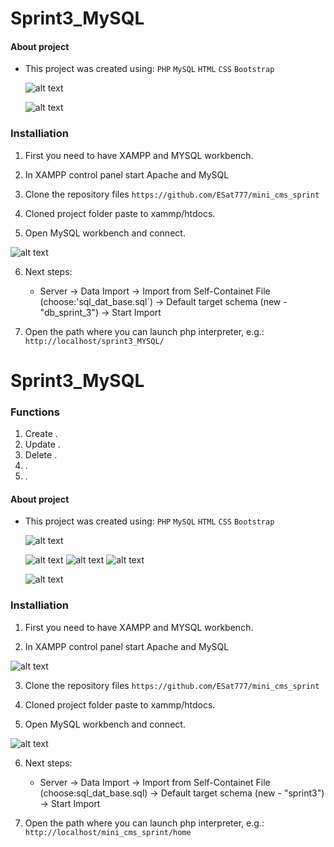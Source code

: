 # Sprint3_MySQL



#### About project

* This project was created using:
            `PHP`
            `MySQL`
            `HTML`
            `CSS` 
            `Bootstrap`
            
  ![alt text](https://github.com/ESat777/)


    ![alt text](https://github.com/ESat777/)

### Installiation

1. First you need to have XAMPP and MYSQL workbench.

2. In XAMPP control panel start Apache and MySQL

3. Clone the repository files `https://github.com/ESat777/mini_cms_sprint`

4. Cloned project folder paste to xammp/htdocs.

5. Open MySQL workbench and connect.

![alt text](http://localhost/mini_cms_sprint/home)

6. Next steps:
    - Server -> Data Import -> Import from Self-Containet File (choose:'sql_dat_base.sql`) -> Default target schema (new - "db_sprint_3") -> Start Import

7. Open the path where you can launch php interpreter, e.g.: `http://localhost/sprint3_MYSQL/`

# Sprint3_MySQL

### Functions

1. Create .
2. Update .
3. Delete .
4. .
5. .

#### About project

* This project was created using:
            `PHP`
            `MySQL`
            `HTML`
            `CSS` 
            `Bootstrap`
            
  ![alt text]()


    ![alt text]()
    ![alt text]()
    ![alt text]()
    
    ![alt text]()

### Installiation

1. First you need to have XAMPP and MYSQL workbench.

2. In XAMPP control panel start Apache and MySQL

![alt text]()

3. Clone the repository files `https://github.com/ESat777/mini_cms_sprint`

4. Cloned project folder paste to xammp/htdocs.

5. Open MySQL workbench and connect.

![alt text]()

6. Next steps:
    - Server -> Data Import -> Import from Self-Containet File (choose:sql_dat_base.sql) -> Default target schema (new - "sprint3") -> Start Import

7. Open the path where you can launch php interpreter, e.g.: `http://localhost/mini_cms_sprint/home`



